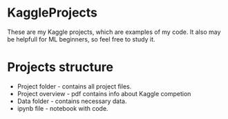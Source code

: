 # KaggleProjects
These are my Kaggle projects, which are examples of my code. It also may be helpfull for ML beginners, so feel free to study it.
# Projects structure
- Project folder - contains all project files.
- Project overview - pdf contains info about Kaggle competion
- Data folder - contains necessary data.
- ipynb file - notebook with code.

